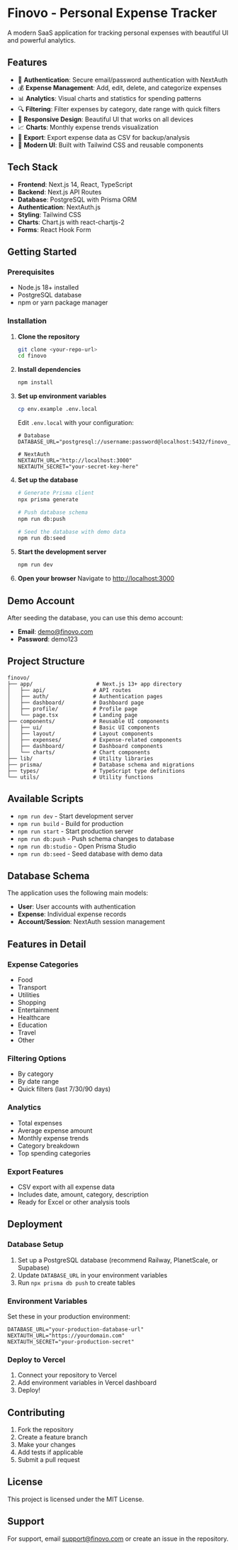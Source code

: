 # Finovo - Personal Expense Tracker

A modern SaaS application for tracking personal expenses with beautiful UI and powerful analytics.

## Features

- 🔐 **Authentication**: Secure email/password authentication with NextAuth
- 💰 **Expense Management**: Add, edit, delete, and categorize expenses
- 📊 **Analytics**: Visual charts and statistics for spending patterns
- 🔍 **Filtering**: Filter expenses by category, date range with quick filters
- 📱 **Responsive Design**: Beautiful UI that works on all devices
- 📈 **Charts**: Monthly expense trends visualization
- 📄 **Export**: Export expense data as CSV for backup/analysis
- 🎨 **Modern UI**: Built with Tailwind CSS and reusable components

## Tech Stack

- **Frontend**: Next.js 14, React, TypeScript
- **Backend**: Next.js API Routes
- **Database**: PostgreSQL with Prisma ORM
- **Authentication**: NextAuth.js
- **Styling**: Tailwind CSS
- **Charts**: Chart.js with react-chartjs-2
- **Forms**: React Hook Form

## Getting Started

### Prerequisites

- Node.js 18+ installed
- PostgreSQL database
- npm or yarn package manager

### Installation

1. **Clone the repository**
   ```bash
   git clone <your-repo-url>
   cd finovo
   ```

2. **Install dependencies**
   ```bash
   npm install
   ```

3. **Set up environment variables**
   ```bash
   cp env.example .env.local
   ```
   
   Edit `.env.local` with your configuration:
   ```env
   # Database
   DATABASE_URL="postgresql://username:password@localhost:5432/finovo_db"
   
   # NextAuth
   NEXTAUTH_URL="http://localhost:3000"
   NEXTAUTH_SECRET="your-secret-key-here"
   ```

4. **Set up the database**
   ```bash
   # Generate Prisma client
   npx prisma generate
   
   # Push database schema
   npm run db:push
   
   # Seed the database with demo data
   npm run db:seed
   ```

5. **Start the development server**
   ```bash
   npm run dev
   ```

6. **Open your browser**
   Navigate to [http://localhost:3000](http://localhost:3000)

## Demo Account

After seeding the database, you can use this demo account:
- **Email**: demo@finovo.com
- **Password**: demo123

## Project Structure

```
finovo/
├── app/                    # Next.js 13+ app directory
│   ├── api/               # API routes
│   ├── auth/              # Authentication pages
│   ├── dashboard/         # Dashboard page
│   ├── profile/           # Profile page
│   └── page.tsx           # Landing page
├── components/            # Reusable UI components
│   ├── ui/                # Basic UI components
│   ├── layout/            # Layout components
│   ├── expenses/          # Expense-related components
│   ├── dashboard/         # Dashboard components
│   └── charts/            # Chart components
├── lib/                   # Utility libraries
├── prisma/                # Database schema and migrations
├── types/                 # TypeScript type definitions
└── utils/                 # Utility functions
```

## Available Scripts

- `npm run dev` - Start development server
- `npm run build` - Build for production
- `npm run start` - Start production server
- `npm run db:push` - Push schema changes to database
- `npm run db:studio` - Open Prisma Studio
- `npm run db:seed` - Seed database with demo data

## Database Schema

The application uses the following main models:

- **User**: User accounts with authentication
- **Expense**: Individual expense records
- **Account/Session**: NextAuth session management

## Features in Detail

### Expense Categories
- Food
- Transport
- Utilities
- Shopping
- Entertainment
- Healthcare
- Education
- Travel
- Other

### Filtering Options
- By category
- By date range
- Quick filters (last 7/30/90 days)

### Analytics
- Total expenses
- Average expense amount
- Monthly expense trends
- Category breakdown
- Top spending categories

### Export Features
- CSV export with all expense data
- Includes date, amount, category, description
- Ready for Excel or other analysis tools

## Deployment

### Database Setup
1. Set up a PostgreSQL database (recommend Railway, PlanetScale, or Supabase)
2. Update `DATABASE_URL` in your environment variables
3. Run `npx prisma db push` to create tables

### Environment Variables
Set these in your production environment:
```env
DATABASE_URL="your-production-database-url"
NEXTAUTH_URL="https://yourdomain.com"
NEXTAUTH_SECRET="your-production-secret"
```

### Deploy to Vercel
1. Connect your repository to Vercel
2. Add environment variables in Vercel dashboard
3. Deploy!

## Contributing

1. Fork the repository
2. Create a feature branch
3. Make your changes
4. Add tests if applicable
5. Submit a pull request

## License

This project is licensed under the MIT License.

## Support

For support, email support@finovo.com or create an issue in the repository.
